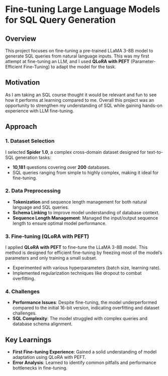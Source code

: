 # Fine-tuning Large Language Models for SQL Query Generation

## Overview
This project focuses on fine-tuning a pre-trained LLaMA 3-8B model to generate SQL queries from natural language inputs. This was my first attempt at fine-tuning an LLM, and I used **QLoRA with PEFT** (Parameter-Efficient Fine-Tuning) to adapt the model for the task. 

## Motivation
As I am taking an SQL course thought it would be relevant and fun to see how it performs at learning compared to me. Overall this project was an opportunity to strengthen my understanding of SQL while gaining hands-on experience with LLM fine-tuning.

## Approach

### 1. Dataset Selection
I selected **Spider 1.0**, a complex cross-domain dataset designed for text-to-SQL generation tasks:
- **10,181** questions covering over **200** databases.
- SQL queries ranging from simple to highly complex, making it ideal for fine-tuning.

### 2. Data Preprocessing
- **Tokenization** and sequence length management for both natural language and SQL queries.
- **Schema Linking** to improve model understanding of database context.
- **Sequence Length Management**: Managed the input/output sequence length to ensure optimal model performance.

### 3. Fine-tuning (QLoRA with PEFT)
I applied **QLoRA with PEFT** to fine-tune the LLaMA 3-8B model. This method is designed for efficient fine-tuning by freezing most of the model’s parameters and only training a small subset.
- Experimented with various hyperparameters (batch size, learning rate).
- Implemented regularization techniques like dropout to combat overfitting.

### 4. Challenges
- **Performance Issues**: Despite fine-tuning, the model underperformed compared to the initial 16-bit version, indicating overfitting and dataset challenges.
- **SQL Complexity**: The model struggled with complex queries and database schema alignment.

## Key Learnings
- **First Fine-tuning Experience**: Gained a solid understanding of model adaptation using QLoRA with PEFT.
- **Error Analysis**: Learned to identify common pitfalls and performance bottlenecks in fine-tuning.
